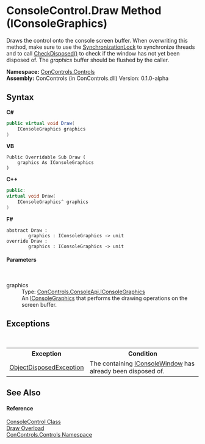 # ConsoleControl.Draw Method (IConsoleGraphics)
 

Draws the control onto the console screen buffer. When overwriting this method, make sure to use the <a href="fbd78c82-c7bc-f5ba-9f48-8969648fb550">SynchronizationLock</a> to synchronize threads and to call <a href="f8a80f56-f3c1-5b43-b45f-5b0663992f83">CheckDisposed()</a> to check if the window has not yet been disposed of. The *graphics* buffer should be flushed by the caller.

**Namespace:**&nbsp;<a href="8161a036-2926-0ace-99d3-20346d250e3b">ConControls.Controls</a><br />**Assembly:**&nbsp;ConControls (in ConControls.dll) Version: 0.1.0-alpha

## Syntax

**C#**<br />
``` C#
public virtual void Draw(
	IConsoleGraphics graphics
)
```

**VB**<br />
``` VB
Public Overridable Sub Draw ( 
	graphics As IConsoleGraphics
)
```

**C++**<br />
``` C++
public:
virtual void Draw(
	IConsoleGraphics^ graphics
)
```

**F#**<br />
``` F#
abstract Draw : 
        graphics : IConsoleGraphics -> unit 
override Draw : 
        graphics : IConsoleGraphics -> unit 
```


#### Parameters
&nbsp;<dl><dt>graphics</dt><dd>Type: <a href="8d0d7e74-c0c2-4be2-5db9-6790a2c261a6">ConControls.ConsoleApi.IConsoleGraphics</a><br />An <a href="8d0d7e74-c0c2-4be2-5db9-6790a2c261a6">IConsoleGraphics</a> that performs the drawing operations on the screen buffer.</dd></dl>

## Exceptions
&nbsp;<table><tr><th>Exception</th><th>Condition</th></tr><tr><td><a href="https://docs.microsoft.com/dotnet/api/system.objectdisposedexception" target="_blank">ObjectDisposedException</a></td><td>The containing <a href="0b7e293f-5cea-bd62-4e33-f904658aa560">IConsoleWindow</a> has already been disposed of.</td></tr></table>

## See Also


#### Reference
<a href="eae0acea-bdd1-dc08-7fda-dcd25c5f2082">ConsoleControl Class</a><br /><a href="b6fd2436-7ae7-47b8-cd83-97e7ae054bef">Draw Overload</a><br /><a href="8161a036-2926-0ace-99d3-20346d250e3b">ConControls.Controls Namespace</a><br />